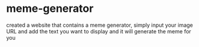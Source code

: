 # meme-generator
created a website that contains a meme generator, simply input your image URL and add the text you want to display and it will generate the meme for you 
